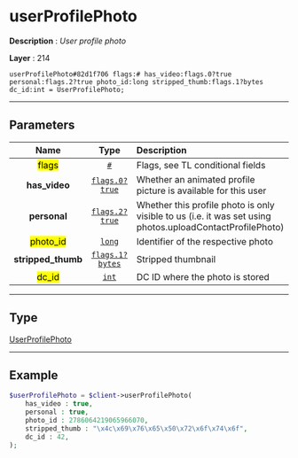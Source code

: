 # userProfilePhoto

**Description** : *User profile photo*

**Layer** : 214

```tl
userProfilePhoto#82d1f706 flags:# has_video:flags.0?true personal:flags.2?true photo_id:long stripped_thumb:flags.1?bytes dc_id:int = UserProfilePhoto;
```

---

## Parameters

| Name | Type | Description |
| :---: | :---: | :--- |
| <mark>flags</mark> | [`#`](type/#) | Flags, see TL conditional fields |
| **has_video** | [`flags.0?true`](type/true) | Whether an animated profile picture is available for this user |
| **personal** | [`flags.2?true`](type/true) | Whether this profile photo is only visible to us (i.e. it was set using photos.uploadContactProfilePhoto) |
| <mark>photo_id</mark> | [`long`](type/long) | Identifier of the respective photo |
| **stripped_thumb** | [`flags.1?bytes`](type/bytes) | Stripped thumbnail |
| <mark>dc_id</mark> | [`int`](type/int) | DC ID where the photo is stored |

---

## Type

[UserProfilePhoto](type/UserProfilePhoto)

---

## Example

```php
$userProfilePhoto = $client->userProfilePhoto(
	has_video : true,
	personal : true,
	photo_id : 2786064219065966070,
	stripped_thumb : "\x4c\x69\x76\x65\x50\x72\x6f\x74\x6f",
	dc_id : 42,
);
```